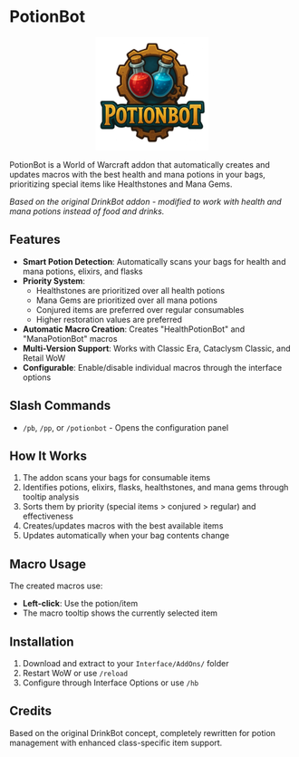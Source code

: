 # PotionBot

<div align="center">
  <img src="logo.png" alt="PotionBot Logo" width="200" height="200">
</div>

PotionBot is a World of Warcraft addon that automatically creates and updates macros with the best health and mana potions in your bags, prioritizing special items like Healthstones and Mana Gems.

*Based on the original DrinkBot addon - modified to work with health and mana potions instead of food and drinks.*

## Features

- **Smart Potion Detection**: Automatically scans your bags for health and mana potions, elixirs, and flasks
- **Priority System**: 
  - Healthstones are prioritized over all health potions
  - Mana Gems are prioritized over all mana potions
  - Conjured items are preferred over regular consumables
  - Higher restoration values are preferred
- **Automatic Macro Creation**: Creates "HealthPotionBot" and "ManaPotionBot" macros
- **Multi-Version Support**: Works with Classic Era, Cataclysm Classic, and Retail WoW
- **Configurable**: Enable/disable individual macros through the interface options

## Slash Commands

- `/pb`, `/pp`, or `/potionbot` - Opens the configuration panel

## How It Works

1. The addon scans your bags for consumable items
2. Identifies potions, elixirs, flasks, healthstones, and mana gems through tooltip analysis
3. Sorts them by priority (special items > conjured > regular) and effectiveness
4. Creates/updates macros with the best available items
5. Updates automatically when your bag contents change

## Macro Usage

The created macros use:
- **Left-click**: Use the potion/item
- The macro tooltip shows the currently selected item

## Installation

1. Download and extract to your `Interface/AddOns/` folder
2. Restart WoW or use `/reload`
3. Configure through Interface Options or use `/hb`

## Credits

Based on the original DrinkBot concept, completely rewritten for potion management with enhanced class-specific item support.
